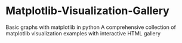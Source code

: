# Matplotlib-Visualization-Gallery
Basic graphs with matplotlib in python A comprehensive collection of matplotlib visualization examples with interactive HTML gallery
